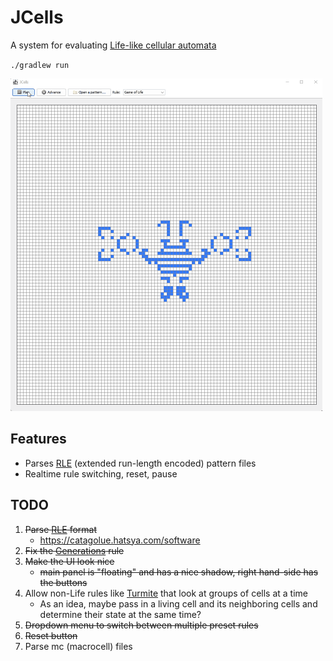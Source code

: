 # JCells
A system for evaluating [Life-like cellular automata](https://conwaylife.com/wiki/Life-like_cellular_automaton)

`./gradlew run`

![animation](./images/Animation.gif)

## Features
- Parses [RLE](https://conwaylife.com/wiki/Run_Length_Encoded) (extended run-length encoded) pattern files
- Realtime rule switching, reset, pause

## TODO
1. ~~Parse [RLE](https://conwaylife.com/wiki/Run_Length_Encoded) format~~
    + https://catagolue.hatsya.com/software
2. ~~Fix the [Generations](https://conwaylife.com/wiki/Generations) rule~~
3. ~~Make the UI look nice~~
   + ~~main panel is "floating" and has a nice shadow, right hand-side has the buttons~~
4. Allow non-Life rules like [Turmite](https://en.wikipedia.org/wiki/Turmite) that look at groups of cells at a time
    + As an idea, maybe pass in a living cell and its neighboring cells and determine their state at the same time?
5. ~~Dropdown menu to switch between multiple preset rules~~
6. ~~Reset button~~
7. Parse mc (macrocell) files
